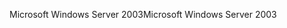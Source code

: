 <span data-ttu-id="b5549-101">Microsoft Windows Server 2003</span><span class="sxs-lookup"><span data-stu-id="b5549-101">Microsoft Windows Server 2003</span></span>